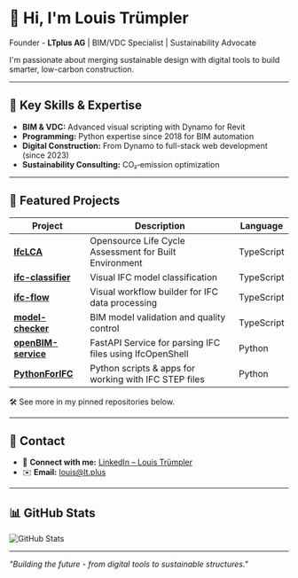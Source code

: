 # 👋 Hi, I'm Louis Trümpler  
Founder - **LTplus AG** | BIM/VDC Specialist | Sustainability Advocate

I'm passionate about merging sustainable design with digital tools to build smarter, low-carbon construction.

---

## 🔑 Key Skills & Expertise

- **BIM & VDC:** Advanced visual scripting with Dynamo for Revit  
- **Programming:** Python expertise since 2018 for BIM automation  
- **Digital Construction:** From Dynamo to full-stack web development (since 2023)  
- **Sustainability Consulting:** CO₂‑emission optimization 

---

## 📁 Featured Projects

| Project | Description | Language |
|---------|-------------|----------|
| **[IfcLCA](https://github.com/louistrue/IfcLCA)** | Opensource Life Cycle Assessment for Built Environment | TypeScript |
| **[ifc-classifier](https://github.com/louistrue/ifc-classifier)** | Visual IFC model classification | TypeScript |
| **[ifc-flow](https://github.com/louistrue/ifc-flow)** | Visual workflow builder for IFC data processing | TypeScript |
| **[model-checker](https://github.com/opensource-construction/model-checker)** | BIM model validation and quality control | TypeScript |
| **[openBIM-service](https://github.com/louistrue/openBIM-service)** | FastAPI Service for parsing IFC files using IfcOpenShell | Python |
| **[PythonForIFC](https://github.com/louistrue/PythonForIFC)** | Python scripts & apps for working with IFC STEP files | Python |

🛠️ See more in my pinned repositories below.

---

## 📄 Contact

- 💬 **Connect with me:** [LinkedIn – Louis Trümpler](https://www.linkedin.com/in/louistrue)  
- ✉️ **Email:** louis@lt.plus

---

## 📊 GitHub Stats

![GitHub Stats](https://github-readme-stats.vercel.app/api?username=louistrue&show_icons=true&count_private=true&theme=radical)

---

*"Building the future - from digital tools to sustainable structures."* 

